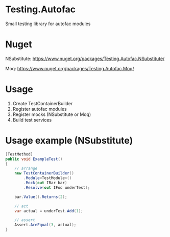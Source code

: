 # Testing.Autofac

Small testing library for autofac modules

# Nuget

NSubstitute:
https://www.nuget.org/packages/Testing.Autofac.NSubstitute/

Moq:
https://www.nuget.org/packages/Testing.Autofac.Moq/

# Usage

1. Create TestContainerBuilder
2. Register autofac modules
3. Register mocks (NSubstitute or Moq)
4. Build test services

# Usage example (NSubstitute)

```csharp
[TestMethod]
public void ExampleTest()
{
    // arrange
    new TestContainerBuilder()
        .Module<TestModule>()
        .Mock(out IBar bar)
        .Resolve(out IFoo underTest);

    bar.Value().Returns(2);

    // act
    var actual = underTest.Add(1);

    // assert
    Assert.AreEqual(3, actual);
}
```
